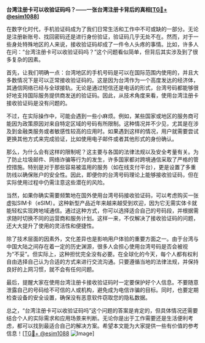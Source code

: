 **台湾注册卡可以收验证码吗？——一张台湾注册卡背后的真相[[TG💪+ @esim1088](https://t.me/s/esim1088)]**

在数字化时代，手机验证码成为了我们日常生活和工作中不可或缺的一部分。无论是注册新账号、找回密码还是进行身份验证，验证码几乎无处不在。然而，对于一些身处特殊地区的人来说，接收验证码却成了一件令人头疼的事情。比如，许多人在问：“台湾注册卡可以收验证码吗？”这个问题看似简单，但背后其实涉及到了很多复杂的因素。

首先，让我们明确一点：台湾地区的手机号码是可以在国际范围内使用的，并且大多数情况下是可以正常接收验证码的。这是因为台湾作为一个高度发达的经济体，其通信网络已经与全球接轨。无论是通过短信还是电话的形式，台湾号码都能够很好地支持国际服务提供商发送的验证码。因此，从技术角度来看，使用台湾注册卡接收验证码是没有问题的。

不过，在实际操作中，可能会遇到一些小麻烦。例如，某些国家或地区的服务商可能因为政策原因对来自特定区域的号码有所限制。这种情况并不少见，尤其是在涉及到金融类服务或者敏感性较高的应用时。如果遇到这样的情况，用户就需要尝试更换其他方式来完成验证，比如使用电子邮件或者其他形式的身份确认。

那么，为什么会有这样的限制呢？这主要与各国的法律法规以及安全考量有关。为了防止垃圾邮件、网络诈骗等行为的发生，许多国家都对跨境通信采取了严格的管控措施。特别是对于那些容易被滥用的服务（如在线支付平台），更是设置了多重防线以确保账户的安全性。因此，即便你的台湾号码理论上能够接收验证码，但在实际使用过程中仍需注意这些潜在的风险。

当然，如果你确实需要频繁地在国外使用台湾号码接收验证码，可以考虑购买一张虚拟SIM卡（eSIM）。这种新型产品近年来越来越受到欢迎，因为它无需实体卡就能轻松实现跨地域通信。通过这种方式，你可以选择适合自己的号码段，并根据需求随时切换不同的运营商和服务计划。这样一来，不仅解决了接收验证码的问题，还大大提升了使用的灵活性和便捷性。

除了技术层面的因素外，文化差异也是影响用户体验的重要方面之一。由于台湾与中国大陆之间存在着一定的历史渊源，很多人会担心使用台湾号码是否会被视为“不妥”。但实际上，这种担忧完全没有必要。在全球化的今天，每个人都有权利自由选择自己认为合适的方式来进行交流沟通。只要遵循当地的法律法规，并保持良好的上网习惯，就不会有任何问题。

最后，提醒大家在使用台湾注册卡接收验证码时一定要保护好个人信息。不要随意泄露自己的号码给不可信的人或机构，避免成为电信诈骗的目标。同时，也要定期检查设备的安全设置，确保没有恶意软件窃取您的隐私数据。

总之，“台湾注册卡可以收验证码吗”这个问题的答案是肯定的，但具体情况还需要结合个人的实际需求和应用场景来判断。无论你是出于工作需要还是生活便利考虑，都可以找到最适合自己的解决方案。希望本文能为大家提供一些有价值的参考信息！[[TG💪+ @esim1088](https://t.me/s/esim1088) ![Image](https://i.postimg.cc/4NQfJmqS/Snipaste-2025-05-13-00-14-12.png)]